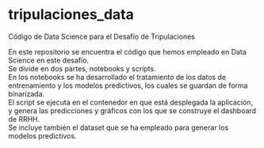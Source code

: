 # tripulaciones_data
Código de Data Science para el Desafío de Tripulaciones

En este repositorio se encuentra el código que hemos empleado en Data Science en este desafío.  
Se divide en dos partes, notebooks y scripts.  
En los notebooks se ha desarrollado el tratamiento de los datos de entrenamiento y los modelos predictivos, los cuales se guardan de forma binarizada.  
El script se ejecuta en el contenedor en que está desplegada la aplicación, y genera las predicciones y gráficos con los que se construye el dashboard de RRHH.  
Se incluye también el dataset que se ha empleado para generar los modelos predictivos.
